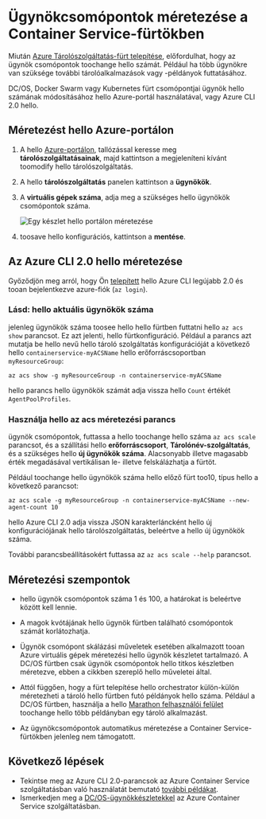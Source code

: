 # <a name="scale-agent-nodes-in-a-container-service-cluster"></a>Ügynökcsomópontok méretezése a Container Service-fürtökben
Miután [Azure Tárolószolgáltatás-fürt telepítése](../articles/container-service/dcos-swarm/container-service-deployment.md), előfordulhat, hogy az ügynök csomópontok toochange hello számát. Például ha több ügynökre van szüksége további tárolóalkalmazások vagy -példányok futtatásához. 

DC/OS, Docker Swarm vagy Kubernetes fürt csomópontjai ügynök hello számának módosításához hello Azure-portál használatával, vagy Azure CLI 2.0 hello. 

## <a name="scale-with-hello-azure-portal"></a>Méretezést hello Azure-portálon

1. A hello [Azure-portálon](https://portal.azure.com), tallózással keresse meg **tárolószolgáltatásainak**, majd kattintson a megjeleníteni kívánt toomodify hello tárolószolgáltatás.
2. A hello **tárolószolgáltatás** panelen kattintson a **ügynökök**.
3. A **virtuális gépek száma**, adja meg a szükséges hello ügynökök csomópontok száma.

    ![Egy készlet hello portálon méretezése](./media/container-service-scale/container-service-scale-portal.png)

4. toosave hello konfigurációs, kattintson a **mentése**.

## <a name="scale-with-hello-azure-cli-20"></a>Az Azure CLI 2.0 hello méretezése

Győződjön meg arról, hogy Ön [telepített](/cli/azure/install-az-cli2) hello Azure CLI legújabb 2.0 és tooan bejelentkezve azure-fiók (`az login`).

### <a name="see-hello-current-agent-count"></a>Lásd: hello aktuális ügynökök száma
jelenleg ügynökök száma toosee hello hello fürtben futtatni hello `az acs show` parancsot. Ez azt jelenti, hello fürtkonfiguráció. Például a parancs azt mutatja be hello nevű hello tároló szolgáltatás konfigurációját a következő hello `containerservice-myACSName` hello erőforráscsoportban `myResourceGroup`:

```azurecli
az acs show -g myResourceGroup -n containerservice-myACSName
```

hello parancs hello ügynökök számát adja vissza hello `Count` értékét `AgentPoolProfiles`.

### <a name="use-hello-az-acs-scale-command"></a>Használja hello az acs méretezési parancs
ügynök csomópontok, futtassa a hello toochange hello száma `az acs scale` parancsot, és a szállítási hello **erőforráscsoport**, **Tárolónév-szolgáltatás**, és a szükséges hello **új ügynökök száma**. Alacsonyabb illetve magasabb érték megadásával vertikálisan le- illetve felskálázhatja a fürtöt.

Például toochange hello ügynökök száma hello előző fürt too10, típus hello a következő parancsot:

```azurecli
az acs scale -g myResourceGroup -n containerservice-myACSName --new-agent-count 10
```

hello Azure CLI 2.0 adja vissza JSON karakterláncként hello új konfigurációjának hello tárolószolgáltatás, beleértve a hello új ügynökök száma.

További parancsbeállításokért futtassa az `az acs scale --help` parancsot.

## <a name="scaling-considerations"></a>Méretezési szempontok

* hello ügynök csomópontok száma 1 és 100, a határokat is beleértve között kell lennie. 

* A magok kvótájának hello ügynök fürtben található csomópontok számát korlátozhatja.

* Ügynök csomópont skálázási műveletek esetében alkalmazott tooan Azure virtuális gépek méretezési hello ügynök készletet tartalmazó. A DC/OS fürtben csak ügynök csomópontok hello titkos készletben méretezve, ebben a cikkben szereplő hello műveletei által.

* Attól függően, hogy a fürt telepítése hello orchestrator külön-külön méretezheti a tároló hello fürtben futó példányok hello száma. Például a DC/OS fürtben, használja a hello [Marathon felhasználói felület](../articles/container-service/dcos-swarm/container-service-mesos-marathon-ui.md) toochange hello több példányban egy tároló alkalmazást.

* Az ügynökcsomópontok automatikus méretezése a Container Service-fürtökben jelenleg nem támogatott.

## <a name="next-steps"></a>Következő lépések
* Tekintse meg az Azure CLI 2.0-parancsok az Azure Container Service szolgáltatásban való használatát bemutató [további példákat](../articles/container-service/dcos-swarm/container-service-create-acs-cluster-cli.md).
* Ismerkedjen meg a [DC/OS-ügynökkészletekkel](../articles/container-service/dcos-swarm/container-service-dcos-agents.md) az Azure Container Service szolgáltatásban.

